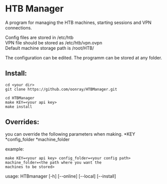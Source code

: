 HTB Manager
===========
A program for managing the HTB machines, starting sessions and VPN connections.

Config files are stored in /etc/htb<br/>
VPN file should be stored as /etc/htb/vpn.ovpn<br/>
Default machine storage path is /root/HTB/<br/>

The configuration can be edited.
The programm can be stored at any folder.

Install:
--------
```
cd <your dir>
git clone https://github.com/oonray/HTBManager.git

cd HTBManager
make KEY=<your api key>
make install
```

Overrides:
----------
you can override the following parameters when making.
    *KEY
    *config_folder
    *machine_folder

example:
```
make KEY=<your api key> config_folder=<your config path> machine_folder=<the path where you want the
machines to be stored>

```
usage: HTBmanager [-h] [--online] [--local] [--install]
